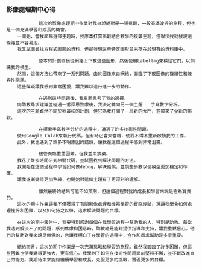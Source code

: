 <h3 id="philosophy">影像處理期中心得</h3>

                這次的影像處理期中作業對我來說絕對是一場挑戰，一段充滿波折的旅程，但也是一個充滿學習和成長的機會。
        一開始，當我面臨選擇主題時，我原本打算挑戰結合數學的複雜主題，但很快我就發現這條路並不容易走。
        我又試圖尋找方程式圖形的資料，但卻發現這些特定圖形並未存在於現有的資料庫中。

                原本的計劃直接從網路上下載這些圖形，然後使用Labellmg來標註它們，以訓練我的模型。
        然而，這個方法也帶來了一系列問題。由於圖像來自網絡，面臨了下載圖像的複雜性和兼容性問題。
        這些障礙讓我感到非常困擾，讓我難以進行進一步的動作。
   
                在遇到這些問題後，我重新思考了我的選擇。
        向助教尋求建議並經過一番深思熟慮後，我決定轉向另一個主題 - 手寫數字分析。
        這次的主題雖然不同於我最初的計劃，但它為我打開了一扇新的大門，並帶來了全新的挑戰。
        
                在探索手寫數字分析的過程中，遭遇了許多技術性問題。
        使用Google Colab來執行代碼，但有時它會大當機，使我不得不重新啟動我的工作。
        此外，我也遇到了許多不明原因的錯誤，讓我在這個過程中感到非常沮喪。
    
                儘管面臨重重困難，但我並未放棄。
        我花了許多時間研究相關代碼，並試圖找到解決問題的方法。
        我開始在這個過程中學習如何做debug，解決錯誤，並調整參數以使模型更加穩定和準確。
        讓我逐漸變得更加熟練，也開始對這個主題有了更深刻的理解。
    
                雖然最終的結果可能不如預期，但這個過程對我的成長和學習來說是極為寶貴的。
        這次的期中作業讓我不僅獲得了有關影像處理和機器學習的實際經驗，還讓我學會如何處理挫折和困難，以及如何持之以恒，追求解決問題的目標。
    
        在這次的期中報告中，我要特別感謝每個在我學習過程中幫助我的人，特別是助教。每當我遇到解決不了的問題，感到焦慮和困惑時，助教總是能夠提供指導和支持，讓我重燃信心。他們的幫助對我來說是無價的，也讓我明白了在學習的過程中，合作和尋求幫助是多麼重要。

        總結而言，這次的期中作業是一次充滿挑戰和學習的旅程。雖然我面臨了許多困難，但這些困難也使我變得更強大，更有信心。我學到了如何在技術性問題面前堅持不懈，並不斷改進自己的能力。我期待未來能夠繼續學習和成長，克服更多的挑戰，實現更多的目標。
